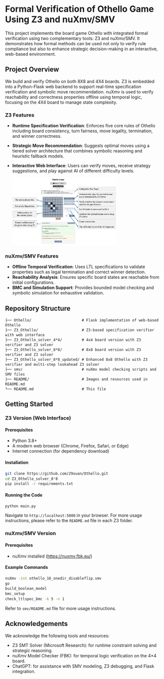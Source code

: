 # Formal Verification of Othello Game Using Z3 and nuXmv/SMV

This project implements the board game Othello with integrated formal verification using two complementary tools: Z3 and nuXmv/SMV. It demonstrates how formal methods can be used not only to verify rule compliance but also to enhance strategic decision-making in an interactive, web-based environment.

## Project Overview

We build and verify Othello on both 8X8 and 4X4 boards. Z3 is embedded into a Python-Flask web backend to support real-time specification verification and symbolic move recommendation. nuXmv is used to verify reachability and correctness properties offline using temporal logic, focusing on the 4X4 board to manage state complexity.

###  Z3 Features

- **Runtime Specification Verification**: Enforces five core rules of Othello including board consistency, turn fairness, move legality, termination, and winner correctness.
- **Strategic Move Recommendation**: Suggests optimal moves using a tiered solver architecture that combines symbolic reasoning and heuristic fallback models.
- **Interactive Web Interface**: Users can verify moves, receive strategy suggestions, and play against AI of different difficulty levels.

  <img src="README/interactive_ui.png" alt="interactive_ui" style="zoom: 33%;" />

### nuXmv/SMV Features

- **Offline Temporal Verification**: Uses LTL specifications to validate properties such as legal termination and correct winner detection.
- **Reachability Analysis**: Ensures specific board states are reachable from initial configurations.
- **BMC and Simulation Support**: Provides bounded model checking and symbolic simulation for exhaustive validation.

## Repository Structure

```
├── Othello/                       # Flask implementation of web-based Othello
├── Z3_Othello/                    # Z3-based specification verifier with web interface
├── Z3_Othello_solver_4*4/         # 4x4 board version with Z3 verifier and Z3 solver
├── Z3_Othello_solver_8*8/         # 8x8 board version with Z3 verifier and Z3 solver
├── Z3_Othello_solver_8*8_updated/ # Enhanced 8x8 Othello with Z3 verifier and multi-step lookahead Z3 solver
├── smv/                           # nuXmv model checking scripts and SMV files
├── README/                        # Images and resources used in README.md
└── README.md                      # This file
```

## Getting Started

### Z3 Version (Web Interface)

#### Prerequisites

- Python 3.8+
- A modern web browser (Chrome, Firefox, Safari, or Edge)
- Internet connection (for dependency download)

#### Installation

```bash
git clone https://github.com/29xuan/Othello.git
cd Z3_Othello_solver_8*8
pip install -r requirements.txt
```

#### Running the Code

```bash
python main.py
```

Navigate to `http://localhost:5000` in your browser. For more usage instructions, please refer to the `README.md` file in each Z3 folder.

### nuXmv/SMV Version

#### Prerequisites

- nuXmv installed (https://nuxmv.fbk.eu/)

#### Example Commands

```bash
nuXmv -int othello_16_onedir_disableflip.smv
go
build_boolean_model
bmc_setup
check_ltlspec_bmc -k 5 -n 1
```

Refer to `smv/README.md` file for more usage instructions.

## Acknowledgements

We acknowledge the following tools and resources:

- Z3 SMT Solver (Microsoft Research): for runtime constraint solving and strategic reasoning.
- nuXmv Model Checker (FBK): for temporal logic verification on the 4×4 board.
- ChatGPT: for assistance with SMV modeling, Z3 debugging, and Flask integration.

